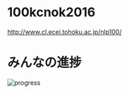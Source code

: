 # 100kcnok2016
http://www.cl.ecei.tohoku.ac.jp/nlp100/

# みんなの進捗
![progress](https://github.com/tmu-nlp/100kcnok2016/blob/master/progress.png)
